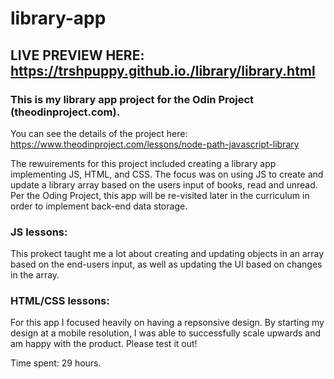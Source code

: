 # library-app

## LIVE PREVIEW HERE: https://trshpuppy.github.io./library/library.html
### This is my library app project for the Odin Project (theodinproject.com).
You can see the details of the project here: https://www.theodinproject.com/lessons/node-path-javascript-library

The rewuirements for this project included creating a library app implementing JS, HTML, and CSS. The focus was on using JS to create and update a library array based on the users input of books, read and unread. Per the Oding Project, this app will be re-visited later in the curriculum in order to implement back-end data storage.

### JS lessons:
This prokect taught me a lot about creating and updating objects in an array based on the end-users input, as well as updating the UI based on changes in the array.
### HTML/CSS lessons:
For this app I focused heavily on having a repsonsive design. By starting my design at a mobile resolution, I was able to successfully scale upwards and am happy with the product. Please test it out!

Time spent: 29 hours.
